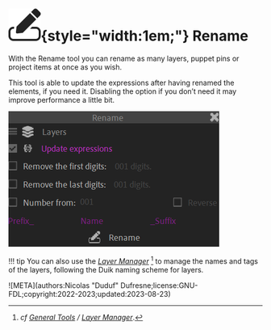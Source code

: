 # ![](../../../img/duik/icons/rename.svg){style="width:1em;"} Rename

With the Rename tool you can rename as many layers, puppet pins or project items at once as you wish.

This tool is able to update the expressions after having renamed the elements, if you need it. Disabling the option if you don’t need it may improve performance a little bit.

![](../../../img/duik/tools/rename.png)

!!! tip
    You can also use the [*Layer Manager*](../layers.md)&nbsp;[^layers] to manage the names and tags of the layers, following the Duik naming scheme for layers.

[^layers]: *cf [General Tools](../index.md) / [Layer Manager](../layers.md)*.


![META](authors:Nicolas "Duduf" Dufresne;license:GNU-FDL;copyright:2022-2023;updated:2023-08-23)
